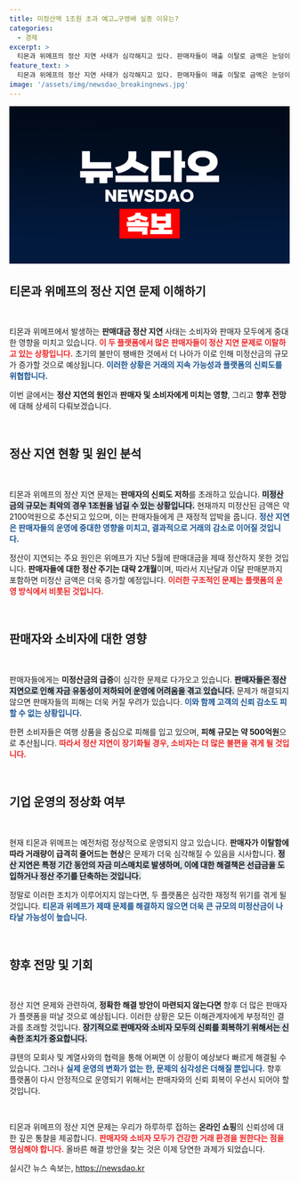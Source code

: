 ```yaml
---
title: 미정산액 1조원 초과 예고…구영배 실종 이유는?
categories:
  - 경제
excerpt: >
  티몬과 위메프의 정산 지연 사태가 심각해지고 있다. 판매자들이 매출 이탈로 금액은 눈덩이처럼 불어나며, 미정산 금액이 최대 1조원에 이를 것이라는 우려가 커지고 있다. 정부와 전문가들은 피해 규모의 증가 가능성을 경고하고 있는 상황이다.
feature_text: >
  티몬과 위메프의 정산 지연 사태가 심각해지고 있다. 판매자들이 매출 이탈로 금액은 눈덩이처럼 불어나며, 미정산 금액이 최대 1조원에 이를 것이라는 우려가 커지고 있다. 정부와 전문가들은 피해 규모의 증가 가능성을 경고하고 있는 상황이다.
image: '/assets/img/newsdao_breakingnews.jpg'
---
```


<p><img src="/assets/img/newsdao_breakingnews.jpg" alt="implanttips 속보" /></p>

<h2 data-ke-size="size26">티몬과 위메프의 정산 지연 문제 이해하기</h2>

<p data-ke-size="size16">&nbsp;</p>

<p>티몬과 위메프에서 발생하는 <b>판매대금 정산 지연</b> 사태는 소비자와 판매자 모두에게 중대한 영향을 미치고 있습니다. <b><span style="color: #ee2323;">이 두 플랫폼에서 많은 판매자들이 정산 지연 문제로 이탈하고 있는 상황입니다.</span></b> 초기의 불만이 팽배한 것에서 더 나아가 이로 인해 미정산금의 규모가 증가할 것으로 예상됩니다. <b><span style="color: #1a5490;">이러한 상황은 거래의 지속 가능성과 플랫폼의 신뢰도를 위협합니다.</span></b> </p>

<p>이번 글에서는 <b>정산 지연의 원인</b>과 <b>판매자 및 소비자에게 미치는 영향</b>, 그리고 <b>향후 전망</b>에 대해 상세히 다뤄보겠습니다.</p>

<p data-ke-size="size16">&nbsp;</p>

<h2 data-ke-size="size26">정산 지연 현황 및 원인 분석</h2>

<p data-ke-size="size16">&nbsp;</p>

<p>티몬과 위메프의 정산 지연 문제는 <b>판매자의 신뢰도 저하</b>를 초래하고 있습니다. <b><span style="background-color: #21538527;">미정산금의 규모는 최악의 경우 1조원을 넘길 수 있는 상황입니다.</span></b> 현재까지 미정산된 금액은 약 2100억원으로 추산되고 있으며, 이는 판매자들에게 큰 재정적 압박을 줍니다. <b><span style="color: #1a5490;">정산 지연은 판매자들의 운영에 중대한 영향을 미치고, 결과적으로 거래의 감소로 이어질 것입니다.</span></b></p>

<p>정산이 지연되는 주요 원인은 위메프가 지난 5월에 판매대금을 제때 정산하지 못한 것입니다. <b>판매자들에 대한 정산 주기는 대략 2개월</b>이며, 따라서 지난달과 이달 판매분까지 포함하면 미정산 금액은 더욱 증가할 예정입니다. <b><span style="color: #ee2323;">이러한 구조적인 문제는 플랫폼의 운영 방식에서 비롯된 것입니다.</span></b></p>

<p data-ke-size="size16">&nbsp;</p>

<h2 data-ke-size="size26">판매자와 소비자에 대한 영향</h2>

<p data-ke-size="size16">&nbsp;</p>

<p>판매자들에게는 <b>미정산금의 급증</b>이 심각한 문제로 다가오고 있습니다. <b><span style="background-color: #21538527;">판매자들은 정산 지연으로 인해 자금 유동성이 저하되어 운영에 어려움을 겪고 있습니다.</span></b> 문제가 해결되지 않으면 판매자들의 피해는 더욱 커질 우려가 있습니다. <b><span style="color: #1a5490;">이와 함께 고객의 신뢰 감소도 피할 수 없는 상황입니다.</span></b></p>

<p>한편 소비자들은 여행 상품을 중심으로 피해를 입고 있으며, <b>피해 규모는 약 500억원</b>으로 추산됩니다. <b><span style="color: #ee2323;">따라서 정산 지연이 장기화될 경우, 소비자는 더 많은 불편을 겪게 될 것입니다.</span></b> </p>

<p data-ke-size="size16">&nbsp;</p>

<h2 data-ke-size="size26">기업 운영의 정상화 여부</h2>

<p data-ke-size="size16">&nbsp;</p>

<p>현재 티몬과 위메프는 예전처럼 정상적으로 운영되지 않고 있습니다. <b>판매자가 이탈함에 따라 거래량이 급격히 줄어드는 현상</b>은 문제가 더욱 심각해질 수 있음을 시사합니다. <b><span style="background-color: #21538527;">정산 지연은 특정 기간 동안의 자금 미스매치로 발생하며, 이에 대한 해결책은 선급금을 도입하거나 정산 주기를 단축하는 것입니다.</span></b> </p>

<p>정말로 이러한 조치가 이루어지지 않는다면, 두 플랫폼은 심각한 재정적 위기를 겪게 될 것입니다. <b><span style="color: #1a5490;">티몬과 위메프가 제때 문제를 해결하지 않으면 더욱 큰 규모의 미정산금이 나타날 가능성이 높습니다.</span></b></p>

<p data-ke-size="size16">&nbsp;</p>

<h2 data-ke-size="size26">향후 전망 및 기회</h2>

<p data-ke-size="size16">&nbsp;</p>

<p>정산 지연 문제와 관련하여, <b>정확한 해결 방안이 마련되지 않는다면</b> 향후 더 많은 판매자가 플랫폼을 떠날 것으로 예상됩니다. 이러한 상황은 모든 이해관계자에게 부정적인 결과를 초래할 것입니다. <b><span style="background-color: #21538527;">장기적으로 판매자와 소비자 모두의 신뢰를 회복하기 위해서는 신속한 조치가 중요합니다.</span></b></p>

<p>큐텐의 모회사 및 계열사와의 협력을 통해 어쩌면 이 상황이 예상보다 빠르게 해결될 수 있습니다. 그러나 <b><span style="color: #1a5490;">실제 운영의 변화가 없는 한, 문제의 심각성은 더해질 뿐입니다.</span></b> 향후 플랫폼이 다시 안정적으로 운영되기 위해서는 판매자와의 신뢰 회복이 우선시 되어야 할 것입니다.</p>

<p data-ke-size="size16">&nbsp;</p>

<p>티몬과 위메프의 정산 지연 문제는 우리가 하루하루 접하는 <b>온라인 쇼핑</b>의 신뢰성에 대한 깊은 통찰을 제공합니다. <b><span style="color: #ee2323;">판매자와 소비자 모두가 건강한 거래 환경을 원한다는 점을 명심해야 합니다.</span></b> 올바른 해결 방안을 찾는 것은 이제 당연한 과제가 되었습니다.</p>
실시간 뉴스 속보는, <a href="https://newsdao.kr" rel="dofollow">https://newsdao.kr</a>


